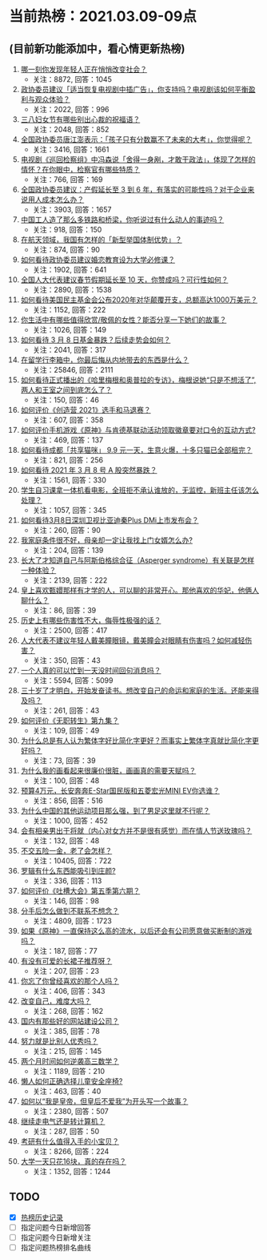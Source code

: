 # 当前热榜：2021.03.09-09点
## (目前新功能添加中，看心情更新热榜)
1. [哪一刻你发现年轻人正在悄悄改变社会？](https://www.zhihu.com/question/447184915)
    * 关注：8872, 回答：1045
2. [政协委员建议「适当恢复电视剧中插广告」，你支持吗？电视剧该如何平衡盈利与观众体验？](https://www.zhihu.com/question/448189130)
    * 关注：2022, 回答：996
3. [三八妇女节有哪些别出心裁的祝福语？](https://www.zhihu.com/question/267882935)
    * 关注：2048, 回答：852
4. [全国政协委员唐江澎表示：「孩子只有分数赢不了未来的大考」，你觉得呢？](https://www.zhihu.com/question/448045582)
    * 关注：3416, 回答：1661
5. [电视剧《巡回检察组》中冯森说「舍得一身剐，才敢干政法」，体现了怎样的情怀？在你眼中，检察官有哪些特质？](https://www.zhihu.com/question/447573255)
    * 关注：766, 回答：169
6. [全国政协委员建议：产假延长至 3 到 6 年，有落实的可能性吗？对于企业来说用人成本怎么办？](https://www.zhihu.com/question/448196874)
    * 关注：3903, 回答：1657
7. [中国工人造了那么多铁路和桥梁，你听说过有什么动人的事迹吗？](https://www.zhihu.com/question/447243983)
    * 关注：918, 回答：150
8. [在航天领域，我国有怎样的「新型举国体制优势」？](https://www.zhihu.com/question/447545640)
    * 关注：874, 回答：90
9. [如何看待政协委员建议婚恋教育设为大学必修课？](https://www.zhihu.com/question/448183082)
    * 关注：1902, 回答：641
10. [全国人大代表建议春节假期延长至 10 天，你赞成吗？可行性如何？](https://www.zhihu.com/question/447939211)
    * 关注：2890, 回答：1538
11. [如何看待美国民主基金会公布2020年对华颠覆开支，总额高达1000万美元？](https://www.zhihu.com/question/448177803)
    * 关注：1152, 回答：222
12. [你生活中有哪些值得欣赏/敬佩的女性？能否分享一下她们的故事？](https://www.zhihu.com/question/447555404)
    * 关注：1026, 回答：149
13. [如何看待 3 月 8 日基金暴跌？后续走势会如何？](https://www.zhihu.com/question/448200861)
    * 关注：2041, 回答：317
14. [在留学行李箱中，你最后悔从内地带去的东西是什么？](https://www.zhihu.com/question/264876866)
    * 关注：25846, 回答：2111
15. [如何看待正式播出的《哈里梅根和奥普拉的专访》，梅根说她“只是不想活了”,两人和王室之间到底怎么了？](https://www.zhihu.com/question/448244987)
    * 关注：150, 回答：46
16. [如何评价《创造营 2021》选手和马退赛？](https://www.zhihu.com/question/448273314)
    * 关注：607, 回答：358
17. [如何评价手机游戏《原神》与肯德基联动活动领取徽章要对口令的互动方式?](https://www.zhihu.com/question/448015206)
    * 关注：469, 回答：137
18. [如何看待成都「共享猫咪」 9.9 元一天，生意火爆，十多只猫已全部租完？](https://www.zhihu.com/question/448203625)
    * 关注：821, 回答：256
19. [如何看待 2021 年 3 月 8 号 A 股突然暴跌？](https://www.zhihu.com/question/448223833)
    * 关注：1561, 回答：330
20. [学生自习课拿一体机看电影，全班拒不承认谁放的，无监控，新班主任该怎么处理？](https://www.zhihu.com/question/447873108)
    * 关注：1057, 回答：345
21. [如何看待3月8日深圳卫视比亚迪秦Plus DMi上市发布会？](https://www.zhihu.com/question/448178800)
    * 关注：260, 回答：90
22. [我家庭条件很不好，母亲却一定让我找上门女婿怎么办?](https://www.zhihu.com/question/448161652)
    * 关注：204, 回答：139
23. [长大了才知道自己与阿斯伯格综合征（Asperger syndrome）有关联是怎样一种体验？](https://www.zhihu.com/question/54900544)
    * 关注：2139, 回答：222
24. [皇上喜欢甄嬛那样有才学的人，可以聊的非常开心。那他喜欢的华妃，他俩人聊什么？](https://www.zhihu.com/question/448065317)
    * 关注：86, 回答：39
25. [历史上有哪些伤害性不大，侮辱性极强的话？](https://www.zhihu.com/question/442812149)
    * 关注：2500, 回答：417
26. [人大代表不建议年轻人戴美瞳眼镜，戴美瞳会对眼睛有伤害吗？如何减轻伤害？](https://www.zhihu.com/question/448222744)
    * 关注：350, 回答：43
27. [一个人真的可以忙到一天没时间回句消息吗？](https://www.zhihu.com/question/400083161)
    * 关注：5594, 回答：5099
28. [三十岁了才明白，开始发奋读书。想改变自己的命运和家庭的生活。还能来得及吗？](https://www.zhihu.com/question/359652140)
    * 关注：261, 回答：43
29. [如何评价《无职转生》第九集？](https://www.zhihu.com/question/448170387)
    * 关注：109, 回答：49
30. [为什么总是有人认为繁体字好比简化字更好？而事实上繁体字真就比简化字更好吗？](https://www.zhihu.com/question/447999737)
    * 关注：73, 回答：39
31. [为什么我的画看起来很廉价很脏，画画真的需要天赋吗？](https://www.zhihu.com/question/447405470)
    * 关注：100, 回答：48
32. [预算4万元，长安奔奔E-Star国民版和五菱宏光MINI EV你选谁？](https://www.zhihu.com/question/447150122)
    * 关注：856, 回答：516
33. [为什么中国的其他运动项目那么强，到了男足这里就不行呢？](https://www.zhihu.com/question/414037344)
    * 关注：1000, 回答：452
34. [会有相亲男出于将就（内心对女方并不是很有感觉）而在情人节送玫瑰吗？](https://www.zhihu.com/question/445551688)
    * 关注：132, 回答：48
35. [不交五险一金，老了会怎样？](https://www.zhihu.com/question/383748418)
    * 关注：10405, 回答：722
36. [罗辑有什么东西能吸引到庄颜?](https://www.zhihu.com/question/274938863)
    * 关注：336, 回答：113
37. [如何评价《吐槽大会》第五季第六期？](https://www.zhihu.com/question/448070142)
    * 关注：146, 回答：98
38. [分手后怎么做到不联系不想念？](https://www.zhihu.com/question/349197402)
    * 关注：4809, 回答：1723
39. [如果《原神》一直保持这么高的流水，以后还会有公司愿意做买断制的游戏吗？](https://www.zhihu.com/question/448124893)
    * 关注：187, 回答：77
40. [有没有可爱的长裙子推荐呀？](https://www.zhihu.com/question/446771263)
    * 关注：207, 回答：23
41. [你忘了你曾经喜欢的那个人吗？](https://www.zhihu.com/question/446179643)
    * 关注：406, 回答：343
42. [改变自己，难度大吗？](https://www.zhihu.com/question/447690704)
    * 关注：268, 回答：162
43. [国内有那些好的网站建设公司？](https://www.zhihu.com/question/23490169)
    * 关注：385, 回答：78
44. [努力就是比别人优秀吗？](https://www.zhihu.com/question/447670919)
    * 关注：215, 回答：145
45. [两个月时间如何逆袭高三数学？](https://www.zhihu.com/question/273786191)
    * 关注：1189, 回答：210
46. [懒人如何正确选择儿童安全座椅?](https://www.zhihu.com/question/49372025)
    * 关注：463, 回答：40
47. [如何以“我是皇帝，但皇后不爱我”为开头写一个故事？](https://www.zhihu.com/question/402502550)
    * 关注：2380, 回答：507
48. [继续走电气还是转计算机？](https://www.zhihu.com/question/424317099)
    * 关注：287, 回答：50
49. [考研有什么值得入手的小宝贝？](https://www.zhihu.com/question/322307105)
    * 关注：8266, 回答：224
50. [大学一天只花16块，真的存在吗？](https://www.zhihu.com/question/439211569)
    * 关注：1352, 回答：1244
## TODO
* [x] [热榜历史记录](hot_history/AllHot.md)
* [ ] 指定问题今日新增回答
* [ ] 指定问题今日新增关注
* [ ] 指定问题热榜排名曲线
